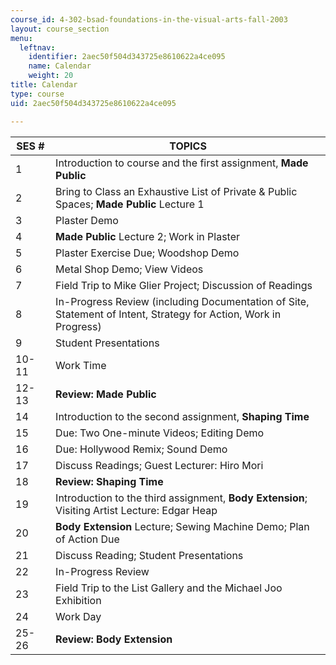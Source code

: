```yaml
---
course_id: 4-302-bsad-foundations-in-the-visual-arts-fall-2003
layout: course_section
menu:
  leftnav:
    identifier: 2aec50f504d343725e8610622a4ce095
    name: Calendar
    weight: 20
title: Calendar
type: course
uid: 2aec50f504d343725e8610622a4ce095

---
```


| SES # | TOPICS |
| --- | --- |
| 1 | Introduction to course and the first assignment, **Made Public** |
| 2 | Bring to Class an Exhaustive List of Private & Public Spaces; **Made Public** Lecture 1 |
| 3 | Plaster Demo |
| 4 | **Made Public** Lecture 2; Work in Plaster |
| 5 | Plaster Exercise Due; Woodshop Demo |
| 6 | Metal Shop Demo; View Videos |
| 7 | Field Trip to Mike Glier Project; Discussion of Readings |
| 8 | In-Progress Review (including Documentation of Site, Statement of Intent, Strategy for Action, Work in Progress) |
| 9 | Student Presentations |
| 10-11 | Work Time |
| 12-13 | **Review: Made Public** |
| 14 | Introduction to the second assignment, **Shaping Time** |
| 15 | Due: Two One-minute Videos; Editing Demo |
| 16 | Due: Hollywood Remix; Sound Demo |
| 17 | Discuss Readings; Guest Lecturer: Hiro Mori |
| 18 | **Review: Shaping Time** |
| 19 | Introduction to the third assignment, **Body Extension**; Visiting Artist Lecture: Edgar Heap |
| 20 | **Body Extension** Lecture; Sewing Machine Demo; Plan of Action Due |
| 21 | Discuss Reading; Student Presentations |
| 22 | In-Progress Review |
| 23 | Field Trip to the List Gallery and the Michael Joo Exhibition |
| 24 | Work Day |
| 25-26 | **Review: Body Extension**